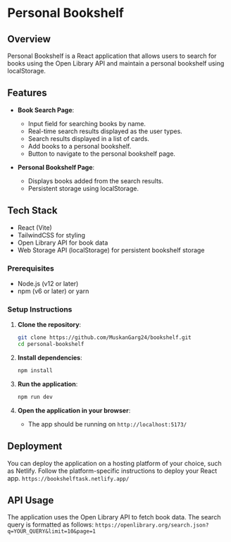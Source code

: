 # Personal Bookshelf

## Overview

Personal Bookshelf is a React application that allows users to search for books using the Open Library API and maintain a personal bookshelf using localStorage.

## Features

- **Book Search Page**:

  - Input field for searching books by name.
  - Real-time search results displayed as the user types.
  - Search results displayed in a list of cards.
  - Add books to a personal bookshelf.
  - Button to navigate to the personal bookshelf page.

- **Personal Bookshelf Page**:
  - Displays books added from the search results.
  - Persistent storage using localStorage.

## Tech Stack

- React (Vite)
- TailwindCSS for styling
- Open Library API for book data
- Web Storage API (localStorage) for persistent bookshelf storage

### Prerequisites

- Node.js (v12 or later)
- npm (v6 or later) or yarn

### Setup Instructions

1. **Clone the repository**:

   ```bash
   git clone https://github.com/MuskanGarg24/bookshelf.git
   cd personal-bookshelf
   ```

2. **Install dependencies**:

   ```bash
   npm install
   ```

3. **Run the application**:

   ```bash
   npm run dev
   ```

4. **Open the application in your browser**:
   - The app should be running on `http://localhost:5173/`

## Deployment

You can deploy the application on a hosting platform of your choice, such as Netlify. Follow the platform-specific instructions to deploy your React app.
`https://bookshelftask.netlify.app/`

## API Usage

The application uses the Open Library API to fetch book data. The search query is formatted as follows:
`https://openlibrary.org/search.json?q=YOUR_QUERY&limit=10&page=1`
